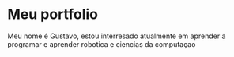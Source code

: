 #  Meu portfolio 

Meu nome é  Gustavo, estou interresado atualmente em aprender a programar e aprender robotica e ciencias da computaçao
